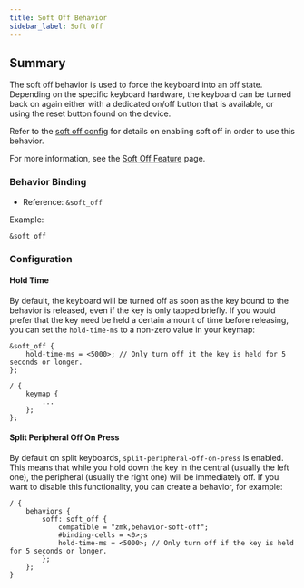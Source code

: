 ```yaml
---
title: Soft Off Behavior
sidebar_label: Soft Off
---
```


## Summary

The soft off behavior is used to force the keyboard into an off state. Depending on the specific keyboard hardware, the keyboard can be turned back on again either with a dedicated on/off button that is available, or using the reset button found on the device.

Refer to the [soft off config](../config/power.md#soft-off) for details on enabling soft off in order to use this behavior.

For more information, see the [Soft Off Feature](../features/soft-off.md) page.

### Behavior Binding

- Reference: `&soft_off`

Example:

```
&soft_off
```

### Configuration

#### Hold Time

By default, the keyboard will be turned off as soon as the key bound to the behavior is released, even if the key is only tapped briefly. If you would prefer that the key need be held a certain amount of time before releasing, you can set the `hold-time-ms` to a non-zero value in your keymap:

```
&soft_off {
    hold-time-ms = <5000>; // Only turn off it the key is held for 5 seconds or longer.
};

/ {
    keymap {
        ...
    };
};
```

#### Split Peripheral Off On Press

By default on split keyboards, `split-peripheral-off-on-press` is enabled. This means that while you hold down the key in the central (usually the left one), the peripheral (usually the right one) will be immediately off.
If you want to disable this functionality, you can create a behavior, for example:

```
/ {
    behaviors {
        soff: soft_off {
            compatible = "zmk,behavior-soft-off";
            #binding-cells = <0>;s
            hold-time-ms = <5000>; // Only turn off if the key is held for 5 seconds or longer.
        };
    };
}
```
